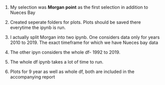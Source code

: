 1. My selection was **Morgan point** as the first selection in addition to Nueces Bay

2. Created seperate folders for plots. Plots should be saved there everytime the ipynb is run.

3. I actually split Morgan into two ipynb. One considers data only for years 2010 to 2019. The exact timeframe for which we have Nueces bay data

4. The other ipyn considers the whole df- 1992 to 2019.
5. The whole df ipynb takes a lot of time to run. 

6. Plots for 9 year as well as whole df, both are included in the accompanying report
